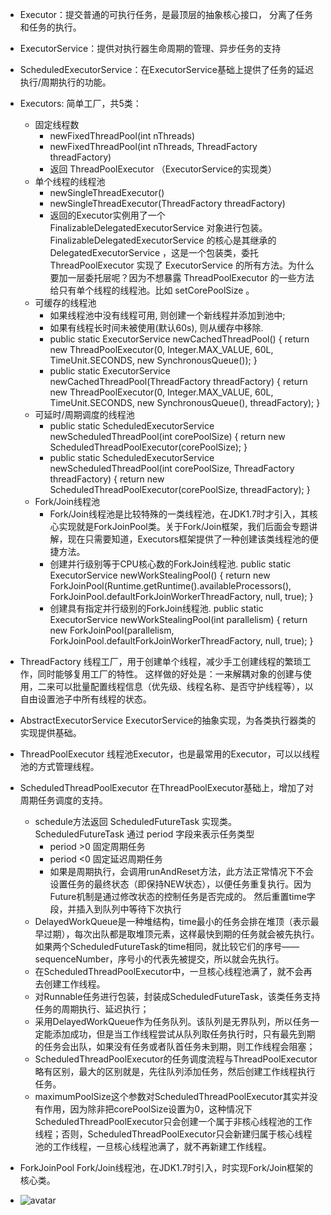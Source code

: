 - Executor：提交普通的可执行任务，是最顶层的抽象核心接口， 分离了任务和任务的执行。
- ExecutorService：提供对执行器生命周期的管理、异步任务的支持
- ScheduledExecutorService：在ExecutorService基础上提供了任务的延迟执行/周期执行的功能。
- Executors: 简单工厂，共5类：
  - 固定线程数
    - newFixedThreadPool(int nThreads)
    - newFixedThreadPool(int nThreads, ThreadFactory threadFactory) 
    - 返回 ThreadPoolExecutor （ExecutorService的实现类）
  - 单个线程的线程池
    - newSingleThreadExecutor()
    - newSingleThreadExecutor(ThreadFactory threadFactory)
    - 返回的Executor实例用了一个 FinalizableDelegatedExecutorService 对象进行包装。FinalizableDelegatedExecutorService
的核心是其继承的 DelegatedExecutorService ，这是一个包装类，委托 ThreadPoolExecutor 实现了 ExecutorService 的所有方法。为什么要加一层委托层呢？因为不想暴露 ThreadPoolExecutor 的一些方法给只有单个线程的线程池。比如 setCorePoolSize 。
  - 可缓存的线程池
     * 如果线程池中没有线程可用, 则创建一个新线程并添加到池中;
     * 如果有线程长时间未被使用(默认60s), 则从缓存中移除.
     - public static ExecutorService newCachedThreadPool() {
          return new ThreadPoolExecutor(0, Integer.MAX_VALUE, 60L, TimeUnit.SECONDS,
                  new SynchronousQueue<Runnable>());
      }
     - public static ExecutorService newCachedThreadPool(ThreadFactory threadFactory) {
           return new ThreadPoolExecutor(0, Integer.MAX_VALUE, 60L, TimeUnit.SECONDS,
                   new SynchronousQueue<Runnable>(), threadFactory);
       }
  - 可延时/周期调度的线程池    
    - public static ScheduledExecutorService newScheduledThreadPool(int corePoolSize) {
          return new ScheduledThreadPoolExecutor(corePoolSize);
      }
    - public static ScheduledExecutorService newScheduledThreadPool(int corePoolSize, ThreadFactory threadFactory) {
          return new ScheduledThreadPoolExecutor(corePoolSize, threadFactory);
      }
  - Fork/Join线程池
    - Fork/Join线程池是比较特殊的一类线程池，在JDK1.7时才引入，其核心实现就是ForkJoinPool类。关于Fork/Join框架，我们后面会专题讲解，现在只需要知道，Executors框架提供了一种创建该类线程池的便捷方法。
    - 创建并行级别等于CPU核心数的ForkJoin线程池.
    public static ExecutorService newWorkStealingPool() {
          return new ForkJoinPool(Runtime.getRuntime().availableProcessors(), ForkJoinPool.defaultForkJoinWorkerThreadFactory,
                  null, true);
      }
    - 创建具有指定并行级别的ForkJoin线程池.
    public static ExecutorService newWorkStealingPool(int parallelism) {
          return new ForkJoinPool(parallelism, ForkJoinPool.defaultForkJoinWorkerThreadFactory, null, true);
      }
- ThreadFactory 线程工厂，用于创建单个线程，减少手工创建线程的繁琐工作，同时能够复用工厂的特性。
这样做的好处是：一来解耦对象的创建与使用，二来可以批量配置线程信息（优先级、线程名称、是否守护线程等），以自由设置池子中所有线程的状态。
- AbstractExecutorService ExecutorService的抽象实现，为各类执行器类的实现提供基础。
- ThreadPoolExecutor 线程池Executor，也是最常用的Executor，可以以线程池的方式管理线程。
- ScheduledThreadPoolExecutor
  在ThreadPoolExecutor基础上，增加了对周期任务调度的支持。
  - schedule方法返回 ScheduledFutureTask 实现类。ScheduledFutureTask 通过 period 字段来表示任务类型
    - period >0 固定周期任务
    - period <0 固定延迟周期任务
    - 如果是周期执行，会调用runAndReset方法，此方法正常情况下不会设置任务的最终状态（即保持NEW状态），以便任务重复执行。因为Future机制是通过修改状态的控制任务是否完成的。
    然后重置time字段，并插入到队列中等待下次执行
  - DelayedWorkQueue是一种堆结构，time最小的任务会排在堆顶（表示最早过期），每次出队都是取堆顶元素，这样最快到期的任务就会被先执行。如果两个ScheduledFutureTask的time相同，就比较它们的序号——sequenceNumber，序号小的代表先被提交，所以就会先执行。
  - 在ScheduledThreadPoolExecutor中，一旦核心线程池满了，就不会再去创建工作线程。
  - 对Runnable任务进行包装，封装成ScheduledFutureTask，该类任务支持任务的周期执行、延迟执行；
  - 采用DelayedWorkQueue作为任务队列。该队列是无界队列，所以任务一定能添加成功，但是当工作线程尝试从队列取任务执行时，只有最先到期的任务会出队，如果没有任务或者队首任务未到期，则工作线程会阻塞；
  - ScheduledThreadPoolExecutor的任务调度流程与ThreadPoolExecutor略有区别，最大的区别就是，先往队列添加任务，然后创建工作线程执行任务。
  - maximumPoolSize这个参数对ScheduledThreadPoolExecutor其实并没有作用，因为除非把corePoolSize设置为0，这种情况下ScheduledThreadPoolExecutor只会创建一个属于非核心线程池的工作线程；否则，ScheduledThreadPoolExecutor只会新建归属于核心线程池的工作线程，一旦核心线程池满了，就不再新建工作线程。
  
- ForkJoinPool
  Fork/Join线程池，在JDK1.7时引入，时实现Fork/Join框架的核心类。
- ![avatar](https://segmentfault.com/img/bVbhK5v?w=1696&h=812)
      